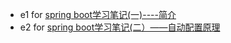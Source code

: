 - e1  for  [spring boot学习笔记(一)----简介](https://my.oschina.net/u/3039671/blog/787136)
- e2  for  [spring boot学习笔记(二）——自动配置原理](https://my.oschina.net/u/3039671/blog/787195)
